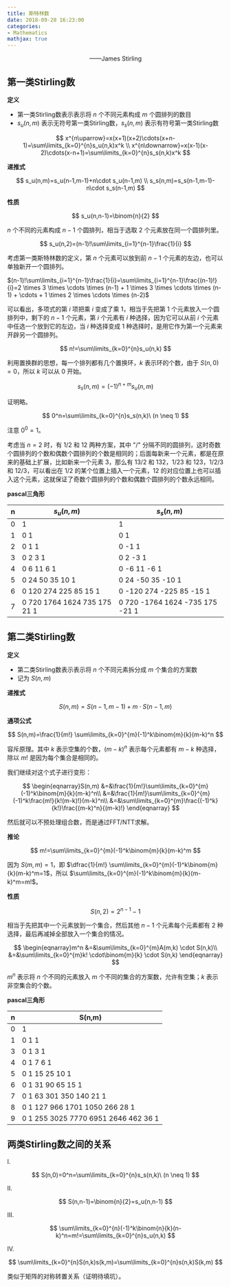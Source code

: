 ```yaml
---
title: 斯特林数
date: 2018-09-20 16:23:00
categories:
- Mathematics
mathjax: true
---
```


<center>——James Stirling</center>

## 第一类Stirling数

**定义**

- 第一类Stirling数表示表示将 $n$ 个不同元素构成 $m$ 个圆排列的数目
- $s_u(n,m)$ 表示无符号第一类Stirling数，$s_s(n,m)$ 表示有符号第一类Stirling数

$$
x^{n\uparrow}=x(x+1)(x+2)\cdots(x+n-1)=\sum\limits_{k=0}^{n}s_u(n,k)x^k \\
x^{n\downarrow}=x(x-1)(x-2)\cdots(x-n+1)=\sum\limits_{k=0}^{n}s_s(n,k)x^k
$$

**递推式**

$$
s_u(n,m)=s_u(n-1,m-1)+n\cdot s_u(n-1,m) \\
s_s(n,m)=s_s(n-1,m-1)-n\cdot s_s(n-1,m)
$$

**性质**

$$
s_u(n,n-1)=\binom{n}{2}
$$

$n$ 个不同的元素构成 $n-1$ 个圆排列，相当于选取 $2$ 个元素放在同一个圆排列里。

$$
s_u(n,2)=(n-1)!\sum\limits_{i=1}^{n-1}\frac{1}{i}
$$

考虑第一类斯特林数的定义，第 $n$ 个元素可以放到前 $n-1$ 个元素的左边，也可以单独新开一个圆排列。

$(n-1)!\sum\limits_{i=1}^{n-1}\frac{1}{i}=\sum\limits_{i=1}^{n-1}\frac{(n-1)!}{i}=2 \times 3 \times \cdots \times (n-1) + 1 \times 3 \times \cdots \times (n-1) + \cdots + 1 \times 2 \times \cdots \times (n-2)$

可以看出，多项式的第 $i$ 项把乘 $i$ 变成了乘 $1$，相当于先把第 $1$ 个元素放入一个圆排列中，剩下的 $n-1$ 个元素，第 $i$ 个元素有 $i$ 种选择，因为它可以从前 $i$ 个元素中任选一个放到它的左边，当 $i$ 种选择变成 $1$ 种选择时，是用它作为第一个元素来开辟另一个圆排列。

$$
n!=\sum\limits_{k=0}^{n}s_u(n,k)
$$

利用置换群的思想，每一个排列都有几个置换环，$k$ 表示环的个数，由于 $S(n,0)=0$，所以 $k$ 可以从 $0$ 开始。

$$
s_s(n,m)=(-1)^{n+m}s_u(n,m)
$$

证明略。

$$
0^n=\sum\limits_{k=0}^{n}s_s(n,k)\ (n \neq 1)
$$

注意 $0^0=1$。

考虑当 $n=2$ 时，有 $1/2$ 和 $12$ 两种方案，其中 "/" 分隔不同的圆排列，这时奇数个圆排列的个数和偶数个圆排列的个数是相同的；后面每新来一个元素，都是在原来的基础上扩展，比如新来一个元素 $3$，那么有 $13/2$ 和 $132$，$1/23$ 和 $123$，$1/2/3$ 和 $12/3$，可以看出在 $1/2$ 的某个位置上插入一个元素，$12$ 的对应位置上也可以插入这个元素，这就保证了奇数个圆排列的个数和偶数个圆排列的个数永远相同。

**pascal三角形**

| n    | $s_u(n,m)$    | $s_s(n,m)$    |
| ---- | ---------------------------- | ------------------------------- |
| 0  | 1                            | 1                               |
| 1  | 0 1                          | 0 1                             |
| 2  | 0 1 1                        | 0 -1 1                          |
| 3  | 0 2 3 1                      | 0 2 -3 1                        |
| 4  | 0 6 11 6 1                   | 0 -6 11 -6 1                    |
| 5  | 0 24 50 35 10 1              | 0 24 -50 35 -10 1               |
| 6  | 0 120 274 225 85 15 1        | 0 -120 274 -225 85 -15 1        |
| 7  | 0 720 1764 1624 735 175 21 1 | 0 720 -1764 1624 -735 175 -21 1 |

## 第二类Stirling数

**定义**

- 第二类Stirling数表示表示将 $n$ 个不同元素拆分成 $m$ 个集合的方案数 
- 记为 $S(n,m)$

**递推式**

$$
S(n,m)=S(n−1,m−1) + m \cdot S(n−1,m)
$$

**通项公式**

$$
S(n,m)=\frac{1}{m!} \sum\limits_{k=0}^{m}(-1)^k\binom{m}{k}(m-k)^n
$$

容斥原理。其中 $k$ 表示空集的个数，$(m-k)^n$ 表示每个元素都有 $m-k$ 种选择，除以 $m!$ 是因为每个集合是相同的。

我们继续对这个式子进行变形：

$$
\begin{eqnarray}S(n,m)
		&=&\frac{1}{m!}\sum\limits_{k=0}^{m}(-1)^k\binom{m}{k}(m-k)^n\\
		&=&\frac{1}{m!}\sum\limits_{k=0}^{m}(-1)^k\frac{m!}{k!(m-k)!}(m-k)^n\\
		&=&\sum\limits_{k=0}^{m}\frac{(-1)^k}{k!}\frac{(m-k)^n}{(m-k)!}
	\end{eqnarray}
$$

然后就可以不预处理组合数，而是通过FFT/NTT求解。

**推论**

$$
m!=\sum\limits_{k=0}^{m}(-1)^k\binom{m}{k}(m-k)^m
$$

因为 $S(m,m)=1$，即 $\dfrac{1}{m!} \sum\limits_{k=0}^{m}(-1)^k\binom{m}{k}(m-k)^m=1$，所以 $\sum\limits_{k=0}^{m}(-1)^k\binom{m}{k}(m-k)^m=m!$。

**性质**

$$
S(n,2)=2^{n-1}-1
$$

相当于先把其中一个元素放到一个集合，然后其他 $n-1$ 个元素每个元素都有 $2$ 种选择，最后再减掉全部放入一个集合的情况。

$$
\begin{eqnarray}m^n
		&=&\sum\limits_{k=0}^{m}A(m,k) \cdot S(n,k)\\
		&=&\sum\limits_{k=0}^{m}k! \cdot\binom{m}{k} \cdot S(n,k)
	\end{eqnarray}
$$

$m^n$ 表示将 $n$ 个不同的元素放入 $m$ 个不同的集合的方案数，允许有空集；$k$ 表示非空集合的个数。

**pascal三角形**

| n | S(n,m)                               |
| - | ------------------------------------ |
| 0 | 1                                    |
| 1 | 0 1 1                                |
| 3 | 0 1 3 1                              |
| 4 | 0 1 7 6 1                            |
| 5 | 0 1 15 25 10 1                       |
| 6 | 0 1 31 90 65 15 1                    |
| 7 | 0 1 63 301 350 140 21 1              |
| 8 | 0 1 127 966 1701 1050 266 28 1       |
| 9 | 0 1 255 3025 7770 6951 2646 462 36 1 |

## 两类Stirling数之间的关系

Ⅰ.

$$
S(n,0)=0^n=\sum\limits_{k=0}^{n}s_s(n,k)\ (n \neq 1)
$$

Ⅱ.

$$
S(n,n-1)=\binom{n}{2}=s_u(n,n-1)
$$

Ⅲ.

$$
\sum\limits_{k=0}^{n}(-1)^k\binom{n}{k}(n-k)^n=m!=\sum\limits_{k=0}^{n}s_u(n,k)
$$

Ⅳ.

$$
\sum\limits_{k=0}^{n}S(n,k)s(k,m)=\sum\limits_{k=0}^{n}s(n,k)S(k,m)
$$

类似于矩阵的对称转置关系（证明待填坑）。
